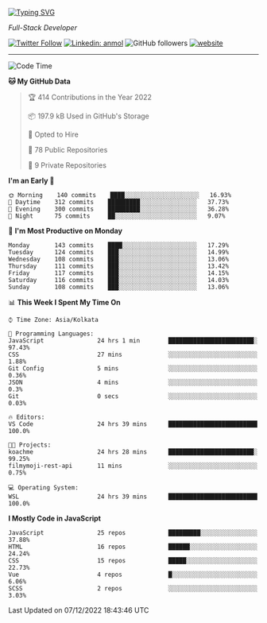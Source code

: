 [![Typing SVG](https://readme-typing-svg.herokuapp.com?lines=HI%2C+I'm+Tonal;I'm+a+Full+Stack+Developer)](https://git.io/typing-svg)

<p><em>Full-Stack Developer</em></p>

[![Twitter Follow](https://img.shields.io/twitter/follow/tonalmathew?style=flat)](https://twitter.com/intent/follow?screen_name=tonalmathew)
[![Linkedin: anmol](https://img.shields.io/badge/tonal-mathew?style=flat-square&logo=Linkedin&logoColor=white&link=https://www.linkedin.com/in/tonal-mathew/)](https://www.linkedin.com/in/tonal-mathew/)
![GitHub followers](https://img.shields.io/github/followers/tonalmathew?label=Follow&style=social)
[![website](https://img.shields.io/badge/Website-46a2f1.svg?&style=flat-square&logo=Google-Chrome&logoColor=white&link=http://tonalmathew.github.io/)](http://tonalmathew.github.io/)

---
<!--START_SECTION:waka-->
![Code Time](http://img.shields.io/badge/Code%20Time-851%20hrs%2033%20mins-blue)

<!-- ![Profile Views](http://img.shields.io/badge/Profile%20Views-0-blue) -->

**🐱 My GitHub Data** 

> 🏆 414 Contributions in the Year 2022
 > 
> 📦 197.9 kB Used in GitHub's Storage 
 > 
> 💼 Opted to Hire
 > 
> 📜 78 Public Repositories 
 > 
> 🔑 9 Private Repositories  
 > 
**I'm an Early 🐤** 

```text
🌞 Morning    140 commits    ████░░░░░░░░░░░░░░░░░░░░░   16.93% 
🌆 Daytime    312 commits    █████████░░░░░░░░░░░░░░░░   37.73% 
🌃 Evening    300 commits    █████████░░░░░░░░░░░░░░░░   36.28% 
🌙 Night      75 commits     ██░░░░░░░░░░░░░░░░░░░░░░░   9.07%

```
📅 **I'm Most Productive on Monday** 

```text
Monday       143 commits    ████░░░░░░░░░░░░░░░░░░░░░   17.29% 
Tuesday      124 commits    ███░░░░░░░░░░░░░░░░░░░░░░   14.99% 
Wednesday    108 commits    ███░░░░░░░░░░░░░░░░░░░░░░   13.06% 
Thursday     111 commits    ███░░░░░░░░░░░░░░░░░░░░░░   13.42% 
Friday       117 commits    ███░░░░░░░░░░░░░░░░░░░░░░   14.15% 
Saturday     116 commits    ███░░░░░░░░░░░░░░░░░░░░░░   14.03% 
Sunday       108 commits    ███░░░░░░░░░░░░░░░░░░░░░░   13.06%

```


📊 **This Week I Spent My Time On** 

```text
⌚︎ Time Zone: Asia/Kolkata

💬 Programming Languages: 
JavaScript               24 hrs 1 min        ████████████████████████░   97.43% 
CSS                      27 mins             ░░░░░░░░░░░░░░░░░░░░░░░░░   1.88% 
Git Config               5 mins              ░░░░░░░░░░░░░░░░░░░░░░░░░   0.36% 
JSON                     4 mins              ░░░░░░░░░░░░░░░░░░░░░░░░░   0.3% 
Git                      0 secs              ░░░░░░░░░░░░░░░░░░░░░░░░░   0.03%

🔥 Editors: 
VS Code                  24 hrs 39 mins      █████████████████████████   100.0%

🐱‍💻 Projects: 
koachme                  24 hrs 28 mins      ████████████████████████░   99.25% 
filmymoji-rest-api       11 mins             ░░░░░░░░░░░░░░░░░░░░░░░░░   0.75%

💻 Operating System: 
WSL                      24 hrs 39 mins      █████████████████████████   100.0%

```

**I Mostly Code in JavaScript** 

```text
JavaScript               25 repos            █████████░░░░░░░░░░░░░░░░   37.88% 
HTML                     16 repos            ██████░░░░░░░░░░░░░░░░░░░   24.24% 
CSS                      15 repos            █████░░░░░░░░░░░░░░░░░░░░   22.73% 
Vue                      4 repos             █░░░░░░░░░░░░░░░░░░░░░░░░   6.06% 
SCSS                     2 repos             ░░░░░░░░░░░░░░░░░░░░░░░░░   3.03%

```



 Last Updated on 07/12/2022 18:43:46 UTC
<!--END_SECTION:waka-->
